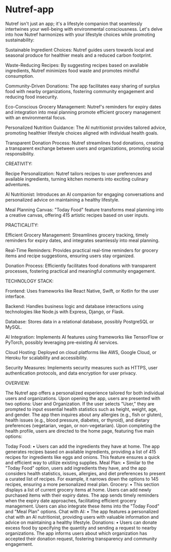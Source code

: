 # Nutref-app
Nutref isn't just an app; it's a lifestyle companion that seamlessly intertwines your well-being with environmental consciousness. Let's delve into how Nutref harmonizes with your lifestyle choices while promoting sustainability: 

Sustainable Ingredient Choices: 
Nutref guides users towards local and seasonal produce for healthier meals and a reduced carbon footprint. 

Waste-Reducing Recipes: 
By suggesting recipes based on available ingredients, Nutref minimizes food waste and promotes mindful consumption. 

Community-Driven Donations:
The app facilitates easy sharing of surplus food with nearby organizations, fostering community engagement and reducing food insecurity. 

Eco-Conscious Grocery Management: 
Nutref's reminders for expiry dates and integration into meal planning promote efficient grocery management with an environmental focus.

Personalized Nutrition Guidance: 
The AI nutritionist provides tailored advice, promoting healthier lifestyle choices aligned with individual health goals. 

Transparent Donation Process:
Nutref streamlines food donations, creating a transparent exchange between users and organizations, promoting social responsibility.

CREATIVITY: 

Recipe Personalization: 
Nutref tailors recipes to user preferences and available ingredients, turning kitchen moments into exciting culinary adventures.

AI Nutritionist: 
Introduces an AI companion for engaging conversations and personalized advice on maintaining a healthy lifestyle. 

Meal Planning Canvas: 
"Today Food" feature transforms meal planning into a creative canvas, offering 415 artistic recipes based on user inputs.

PRACTICALITY:

Efficient Grocery Management: 
Streamlines grocery tracking, timely reminders for expiry dates, and integrates seamlessly into meal planning.

Real-Time Reminders: 
Provides practical real-time reminders for grocery items and recipe suggestions, ensuring users stay organized. 

Donation Process:
Efficiently facilitates food donations with transparent processes, fostering practical and meaningful community engagement.

TECHNOLOGY STACK: 

Frontend: 
Uses frameworks like React Native, Swift, or Kotlin for the user interface. 

Backend: 
Handles business logic and database interactions using technologies like Node.js with Express, Django, or Flask. 

Database: 
Stores data in a relational database, possibly PostgreSQL or MySQL. 

AI Integration: 
Implements AI features using frameworks like TensorFlow or PyTorch, possibly leveraging pre-existing AI services. 

Cloud Hosting: 
Deployed on cloud platforms like AWS, Google Cloud, or Heroku for scalability and accessibility. 

Security Measures:
Implements security measures such as HTTPS, user authentication protocols, and data encryption for user privacy.

OVERVIEW: 

The Nutref app offers a personalized experience tailored for both individual users and organizations. Upon opening the app, users are presented with two options: User and Organization. If the user selects "User," they are prompted to input essential health statistics such as height, weight, age, and gender. The app then inquires about any allergies (e.g., fish or gluten), health issues (e.g., blood pressure, diabetes, or thyroid), and dietary preferences (vegetarian, vegan, or non-vegetarian). Upon completing the health profile, users are directed to the home page, featuring five main options:

Today Food: • Users can add the ingredients they have at home. The app generates recipes based on available ingredients, providing a list of 415 recipes for ingredients like eggs and onions. This feature ensures a quick and efficient way to utilize existing supplies.
Meal Plan: • Similar to the "Today Food" option, users add ingredients they have, and the app considers health statistics, issues, allergies, and diet preferences to present a curated list of recipes. For example, it narrows down the options to 145 recipes, ensuring a more personalized meal plan.
Grocery: • This section displays a list of current grocery items at home. Users can add newly purchased items with their expiry dates. The app sends timely reminders when the expiry date approaches, facilitating efficient grocery management. Users can also integrate these items into the "Today Food" and "Meal Plan" options.
Chat with AI: • The app features a personalized chat with an AI nutritionist, providing users with valuable information and advice on maintaining a healthy lifestyle.
Donations: • Users can donate excess food by specifying the quantity and sending a request to nearby organizations. The app informs users about which organization has accepted their donation request, fostering transparency and community engagement.
